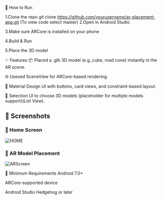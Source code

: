 🚀 How to Run

1.Clone the repo
      git clone https://github.com/yourusername/ar-placement-app.git
      (To view code select master)
2.Open in Android Studio

3.Make sure ARCore is installed on your phone

4.Build & Run

5.Place the 3D model

✨ Features
📦 Placed a .glb 3D model (e.g.,cube, road cone) instantly in the AR scene.

🌐 Usesed SceneView for ARCore-based rendering.

📱 Material Design UI with buttons, card views, and constraint-based layout.

🔘 Selection UI to choose 3D models (placeholder for multiple models support)(List View).


## 📸 Screenshots

### 🧭 Home Screen
![HOME](https://github.com/user-attachments/assets/844981ec-e9d2-40e2-bfda-10b4af9d029e)


### 🧱 AR Model Placement
![ARScreen](https://github.com/user-attachments/assets/287e4b71-43da-4f4e-a9a6-99cc1caacbc8)



📱 Minimum Requirements
Android 7.0+

ARCore-supported device

Android Studio Hedgehog or later





